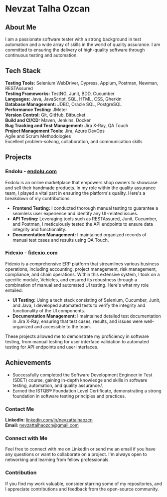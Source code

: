 # Nevzat Talha Ozcan

## About Me
I am a passionate software tester with a strong background in test automation and a wide array of skills in the world of quality assurance. I am committed to ensuring the delivery of high-quality software through continuous testing and automation.

## Tech Stack
**Testing Tools:** Selenium WebDriver, Cypress, Appium, Postman, Newman, RESTAssured\
**Testing Frameworks:** TestNG, Junit, BDD, Cucumber\
**Languages:** Java, JavaScript, SQL, HTML, CSS, Gherkin\
**Database Management:** JDBC, Oracle SQL, PostgreSQL\
**Performance Testing:** JMeter\
**Version Control:** Git, GitHub, Bitbucket\
**Build and CI/CD:** Maven, Jenkins, Docker\
**Bug Tracking and Test Management:** Jira X-Ray, QA Touch\
**Project Management Tools:** Jira, Azure DevOps\
Agile and Scrum Methodologies\
Excellent problem-solving, collaboration, and communication skills

## Projects
### Endolu - [endolu.com](https://www.endolu.com)
Endolu is an online marketplace that empowers shop owners to showcase and sell their handmade products. In my role within the quality assurance team, I played a vital part in ensuring the platform's quality. Here's a breakdown of my contributions:
- **Frontend Testing:** I conducted thorough manual testing to guarantee a seamless user experience and identify any UI-related issues.
- **API Testing:** Leveraging tools such as RESTAssured, Junit, Cucumber, and Postman, I meticulously tested the API endpoints to ensure data integrity and functionality.
- **Documentation Management:** I maintained organized records of manual test cases and results using QA Touch.

### Fidexio - [fidexio.com](https://www.fidexio.com)
Fidexio is a comprehensive ERP platform that streamlines various business operations, including accounting, project management, risk management, compliance, and chain operations. Within this extensive system, I took on a specific module, Vehicles, and ensured its robustness through a combination of manual and automated UI testing. Here's what my role entailed:
- **UI Testing:** Using a tech stack consisting of Selenium, Cucumber, Junit, and Java, I developed automated tests to verify the integrity and functionality of the UI components.
- **Documentation Management:** I maintained detailed test documentation in Jira X-Ray, ensuring that test cases, results, and issues were well-organized and accessible to the team.

These projects allowed me to demonstrate my proficiency in software testing, from manual testing for user interface validation to automated testing for API endpoints and user interfaces.


## Achievements
- Successfully completed the Software Development Engineer in Test (SDET) course, gaining in-depth knowledge and skills in software testing, automation, and quality assurance.\
- Earned the ISTQB&reg; Foundation Level Certificate, demonstrating a strong foundation in software testing principles and practices.

### Contact Me
**LinkedIn:** [linkedin.com/in/nevzattalhaozcn](https://www.linkedin.com/in/nevzattalhaozcn/)\
**Email:** nevzattalhaozcn@gmail.com

### Connect with Me
Feel free to connect with me on LinkedIn or send me an email if you have any questions or want to collaborate on a project. I'm always open to networking and learning from fellow professionals.

### Contribution
If you find my work valuable, consider starring some of my repositories, and I appreciate contributions and feedback from the open-source community.
